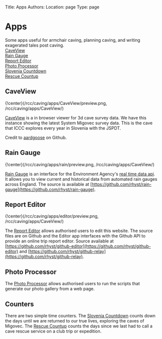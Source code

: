 Title: Apps
Authors:
Location: page
Type: page

# Apps

Some apps useful for armchair caving, planning caving, and writing exagerated tales post caving.  
[CaveView](/rcc/caving/apps/CaveView)  
[Rain Gauge](/rcc/caving/apps/rain)  
[Report Editor](rcc/caving/apps/rain)  
[Photo Processor](/rcc/caving/apps/photos/)  
[Slovenia Countdown](/rcc/caving/apps/slov/)  
[Rescue Countup](/rcc/caving/apps/rescue/)  

## CaveView

{!center}(/rcc/caving/apps/CaveView/preview.png, /rcc/caving/apps/CaveView/)

[CaveView](/rcc/caving/apps/CaveView) is a in browser viewer for 3d cave survey data. We have this instance showing the latest System Migovec survey data. This is the cave that ICCC explores every year in Slovenia with the JSPDT.

Credit to [aardgoose](https://github.com/aardgoose/CaveView.js) on Github.

## Rain Gauge

{!center}(/rcc/caving/apps/rain/preview.png, /rcc/caving/apps/CaveView/)

[Rain Gauge](/rcc/caving/apps/rain) is an interface for the Environment Agency's [real time data api](http://environment.data.gov.uk/flood-monitoring/doc/reference). It allows you to view current and historical data from automated rain gauges across England. The source is available at [https://github.com/rhyst/rain-gauge](https://github.com/rhyst/rain-gauge).


## Report Editor

{!center}(/rcc/caving/apps/editor/preview.png, /rcc/caving/apps/CaveView/)

The [Report Editor](rcc/caving/apps/rain) allows authorised users to edit this website. The source files are on Github and the Editor app interfaces with the Github API to provide an online trip report editor. Source available at [https://github.com/rhyst/github-editor](https://github.com/rhyst/github-editor) and [https://github.com/rhyst/github-relay](https://github.com/rhyst/github-relay).

## Photo Processor

The [Photo Processor](/rcc/caving/apps/photos/) allows authorised users to run the scripts that generate our photo gallery from a web page.

## Counters

There are two simple time counters. The [Slovenia Countdown](/rcc/caving/apps/slov/) counts down the days until we are returned to our true lives, exploring the caves of Migovec. The [Rescue Countup](/rcc/caving/apps/rescue/) counts the days since we last had to call a cave rescue service on a club trip or expedition.
